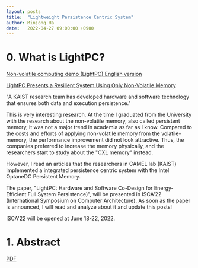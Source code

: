 ```yaml
---
layout: posts
title:  "Lightweight Persistence Centric System"
author: Minjong Ha
date:   2022-04-27 09:00:00 +0900
---
```


# 0. What is LightPC?

[Non-volatile computing demo (LightPC) English version](https://www.youtube.com/watch?v=HzYe_xooOKk&feature=emb_title)

[LightPC Presents a Resilient System Using Only Non-Volatile Memory](https://news.kaist.ac.kr/newsen/html/news/?GotoPage=1&list_e_date=&list_s_date=&mng_no=20111&mode=V&skey=&sval=)

"A KAIST research team has developed hardware and software technology that ensures both data and execution persistence."

This is very interesting research.
At the time I graduated from the University with the research about the non-volatile memory, also called persistent memory, it was not a major trend in academia as far as I know.
Compared to the costs and efforts of applying non-volatile memory from the volatile-memory, the performance improvement did not look attractive.
Thus, the companies preferred to increase the memory physically, and the researchers start to study about the "CXL memory" instead.

However, I read an articles that the researchers in CAMEL lab (KAIST) implemented a integrated persistence centric system with the Intel OptaneDC Persistent Memory.

The paper, "LightPC: Hardware and Software Co-Design for Energy-Efficient Full System Persistence)", will be presented in ISCA'22 (International Symposium on Computer Architecture).
As soon as the paper is announced, I will read and analyze about it and update this posts!

ISCA'22 will be opened at June 18-22, 2022.

# 1. Abstract

[PDF](https://dl.acm.org/doi/pdf/10.1145/3470496.3527397)
